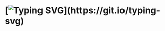 # [![Typing SVG](https://readme-typing-svg.demolab.com?font=line&weight=200&pause=999&color=DCF79D&width=435&lines=Welcome+to+my+Protfolio+Website+;)](https://git.io/typing-svg)
